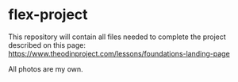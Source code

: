 # flex-project

This repository will contain all files needed to complete the project described on this page: https://www.theodinproject.com/lessons/foundations-landing-page

All photos are my own.